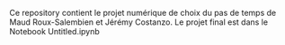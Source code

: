 Ce repository contient le projet numérique de choix du pas de temps de Maud Roux-Salembien et Jérémy Costanzo.
Le projet final est dans le Notebook Untitled.ipynb
